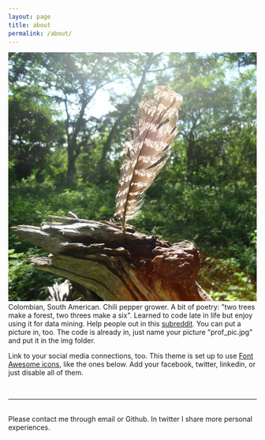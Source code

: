 ```yaml
---
layout: page
title: about
permalink: /about/
---
```


<img class="col one right" src="/img/prof_pic.jpg">

<br/>
Colombian, South American. Chili pepper grower. A bit of poetry: "two trees make a forest, two threes make a six". Learned to code late in life but enjoy using it for data mining. Help people out in this <a href="https://www.reddit.com/r/whatsthisbug/" target="blank">subreddit</a>. You can put a picture in, too. The code is already in, just name your picture "prof_pic.jpg" and put it in the img folder. 

Link to your social media connections, too. This theme is set up to use <a href="http://fortawesome.github.io/Font-Awesome/" target="blank">Font Awesome icons</a>, like the ones below. Add your facebook, twitter, linkedin, or just disable all of them. 


<br/>
<hr/>
<br/>
<span class="contacticon center">
	<a href="mailto:jmanchol@gmail.com"><i class="fa fa-envelope-square"></i></a>
	<a href="https://github.com/jhmanchola" target="_blank"><i class="fa fa-github-square"></i></a>
	<a href="https://twitter.com" target="_blank"><i class="fa fa-twitter-square"></i></a>
</span>

<div class="col three caption">
	Please contact me through email or Github. In twitter I share more personal experiences.
</div>

